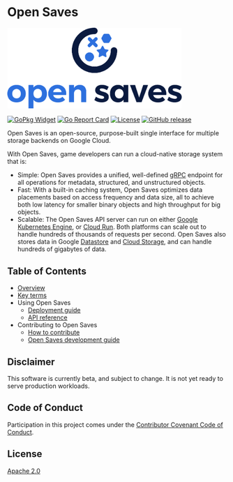 # Open Saves

<img src="docs/images/Full-Color-Logo_Vertical.svg" width="400" />

[![GoPkg Widget](https://pkg.go.dev/badge/github.com/googleforgames/open-saves)](https://pkg.go.dev/github.com/googleforgames/open-saves)
[![Go Report Card](https://goreportcard.com/badge/github.com/googleforgames/open-saves)](https://goreportcard.com/report/github.com/googleforgames/open-saves)
[![License](https://img.shields.io/badge/License-Apache%202.0-blue.svg)](https://github.com/googleforgames/open-saves/blob/master/LICENSE)
[![GitHub release](https://img.shields.io/github/release-pre/googleforgames/open-saves.svg)](https://github.com/googleforgames/open-saves/releases)

Open Saves is an open-source, purpose-built single interface for multiple storage backends on Google Cloud.

With Open Saves, game developers can run a cloud-native storage system that is:

- Simple: Open Saves provides a unified, well-defined [gRPC](https://grpc.io/) endpoint for all operations for metadata, structured, and unstructured objects.
- Fast: With a built-in caching system, Open Saves optimizes data placements based on access frequency and data size, all to achieve both low latency for smaller binary objects and high throughput for big objects.
- Scalable: The Open Saves API server can run on either [Google Kubernetes Engine](https://cloud.google.com/kubernetes-engine), or [Cloud Run](https://cloud.google.com/run). Both platforms can scale out to handle hundreds of thousands of requests per second. Open Saves also stores data in Google [Datastore](https://cloud.google.com/datastore) and [Cloud Storage](https://cloud.google.com/storage), and can handle hundreds of gigabytes of data.

## Table of Contents

- [Overview](./docs/overview.md)
- [Key terms](.docs/key-terms.md)
- Using Open Saves
  - [Deployment guide](./docs/deploying.md)
  - [API reference](./docs/reference.md)
- Contributing to Open Saves
  - [How to contribute](docs/contributing.md)
  - [Open Saves development guide](docs/development.md)

## Disclaimer

This software is currently beta, and subject to change. It is not yet ready to serve production workloads.

## Code of Conduct

Participation in this project comes under the [Contributor Covenant Code of Conduct](docs/code-of-conduct.md).

## License

[Apache 2.0](LICENSE)
